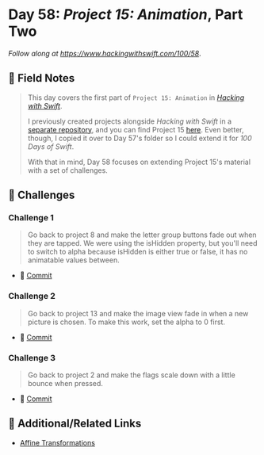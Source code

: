# Day 58: _Project 15: Animation_, Part Two

_Follow along at https://www.hackingwithswift.com/100/58_.


## 📒 Field Notes

> This day covers the first part of `Project 15: Animation` in _[Hacking with Swift](https://www.hackingwithswift.com/read/15)_.
>
> I previously created projects alongside _Hacking with Swift_ in a [separate repository](https://github.com/CypherPoet/book--hacking-with-swift), and you can find Project 15 [here](https://github.com/CypherPoet/book--hacking-with-swift/tree/master/15-animation/animation). Even better, though, I copied it over to Day 57's folder so I could extend it for _100 Days of Swift_.
>
> With that in mind, Day 58 focuses on extending Project 15's material with a set of challenges.


## 🥅 Challenges

### Challenge 1

> Go back to project 8 and make the letter group buttons fade out when they are tapped. We were using the isHidden property, but you'll need to switch to alpha because isHidden is either true or false, it has no animatable values between.

- 🔗 [Commit](https://github.com/CypherPoet/100-days-of-swift/commit/ce8e8bdab9270ace570ffe28c2b8bb134f7d2004)


### Challenge 2

> Go back to project 13 and make the image view fade in when a new picture is chosen. To make this work, set the alpha to 0 first.

- 🔗 [Commit](https://github.com/CypherPoet/100-days-of-swift/commit/435b8b3f4f0816a1c1254ac9bef93adec75418b9)


### Challenge 3

> Go back to project 2 and make the flags scale down with a little bounce when pressed.

- 🔗 [Commit](https://github.com/CypherPoet/100-days-of-swift/commit/46021e53c14b69052b734215782c03313eaf3b1a)



## 🔗 Additional/Related Links

- [Affine Transformations](https://en.wikipedia.org/wiki/Affine_transformation)
